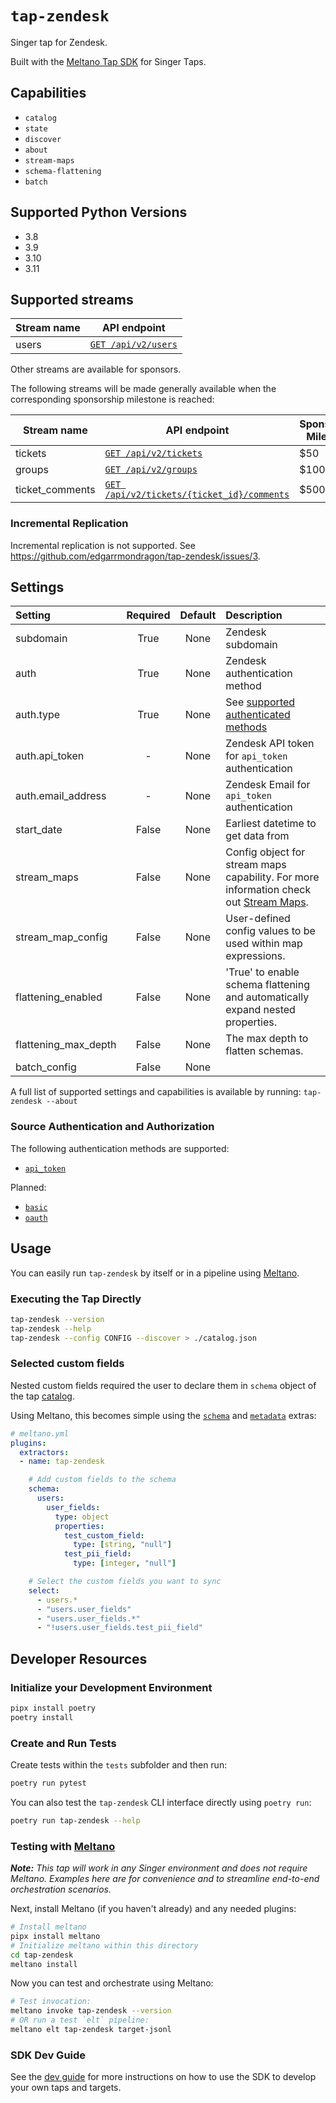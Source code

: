 # `tap-zendesk`

Singer tap for Zendesk.

Built with the [Meltano Tap SDK](https://sdk.meltano.com) for Singer Taps.

## Capabilities

* `catalog`
* `state`
* `discover`
* `about`
* `stream-maps`
* `schema-flattening`
* `batch`

## Supported Python Versions

* 3.8
* 3.9
* 3.10
* 3.11

## Supported streams

| Stream name | API endpoint                          |
| ----------- | ------------------------------------- |
| users       | [`GET /api/v2/users`][api-list-users] |

Other streams are available for sponsors.

The following streams will be made generally available when the corresponding sponsorship milestone is reached:

| Stream name     | API endpoint                                                           | Sponsorship Milestone |
| --------------- | ---------------------------------------------------------------------- | --------------------- |
| tickets         | [`GET /api/v2/tickets`][api-list-tickets]                              | $50                   |
| groups          | [`GET /api/v2/groups`][api-list-groups]                                | $100                  |
| ticket_comments | [`GET /api/v2/tickets/{ticket_id}/comments`][api-list-ticket-comments] | $500                  |

### Incremental Replication

Incremental replication is not supported. See https://github.com/edgarrmondragon/tap-zendesk/issues/3.

## Settings

| Setting              | Required | Default | Description                                                                                                                                 |
| :------------------- | :------: | :-----: | :------------------------------------------------------------------------------------------------------------------------------------------ |
| subdomain            |   True   |  None   | Zendesk subdomain                                                                                                                           |
| auth                 |   True   |  None   | Zendesk authentication method                                                                                                               |
| auth.type            |   True   |  None   | See [supported authenticated methods](#source-authentication-and-authorization)                                                             |
| auth.api_token       |    -     |  None   | Zendesk API token for `api_token` authentication                                                                                            |
| auth.email_address   |    -     |  None   | Zendesk Email for `api_token` authentication                                                                                                |
| start_date           |  False   |  None   | Earliest datetime to get data from                                                                                                          |
| stream_maps          |  False   |  None   | Config object for stream maps capability. For more information check out [Stream Maps](https://sdk.meltano.com/en/latest/stream_maps.html). |
| stream_map_config    |  False   |  None   | User-defined config values to be used within map expressions.                                                                               |
| flattening_enabled   |  False   |  None   | 'True' to enable schema flattening and automatically expand nested properties.                                                              |
| flattening_max_depth |  False   |  None   | The max depth to flatten schemas.                                                                                                           |
| batch_config         |  False   |  None   |                                                                                                                                             |

A full list of supported settings and capabilities is available by running: `tap-zendesk --about`

### Source Authentication and Authorization

The following authentication methods are supported:

* [`api_token`](https://developer.zendesk.com/api-reference/introduction/security-and-auth/#api-token)

Planned:

* [`basic`](https://developer.zendesk.com/api-reference/introduction/security-and-auth/#basic-authentication)
* [`oauth`](https://developer.zendesk.com/api-reference/introduction/security-and-auth/#oauth-access-token)

## Usage

You can easily run `tap-zendesk` by itself or in a pipeline using [Meltano](https://meltano.com/).

### Executing the Tap Directly

```bash
tap-zendesk --version
tap-zendesk --help
tap-zendesk --config CONFIG --discover > ./catalog.json
```

### Selected custom fields

Nested custom fields required the user to declare them in `schema` object of the tap [catalog](https://github.com/singer-io/getting-started/blob/master/docs/DISCOVERY_MODE.md#the-catalog).

Using Meltano, this becomes simple using the [`schema`](https://docs.meltano.com/concepts/plugins#schema-extra) and [`metadata`](https://docs.meltano.com/concepts/plugins/#metadata-extra) extras:

```yaml
# meltano.yml
plugins:
  extractors:
  - name: tap-zendesk

    # Add custom fields to the schema
    schema:
      users:
        user_fields:
          type: object
          properties:
            test_custom_field:
              type: [string, "null"]
            test_pii_field:
              type: [integer, "null"]

    # Select the custom fields you want to sync
    select:
      - users.*
      - "users.user_fields"
      - "users.user_fields.*"
      - "!users.user_fields.test_pii_field"
```

## Developer Resources

### Initialize your Development Environment

```bash
pipx install poetry
poetry install
```

### Create and Run Tests

Create tests within the `tests` subfolder and then run:

```bash
poetry run pytest
```

You can also test the `tap-zendesk` CLI interface directly using `poetry run`:

```bash
poetry run tap-zendesk --help
```

### Testing with [Meltano](https://www.meltano.com)

_**Note:** This tap will work in any Singer environment and does not require Meltano.
Examples here are for convenience and to streamline end-to-end orchestration scenarios._

Next, install Meltano (if you haven't already) and any needed plugins:

```bash
# Install meltano
pipx install meltano
# Initialize meltano within this directory
cd tap-zendesk
meltano install
```

Now you can test and orchestrate using Meltano:

```bash
# Test invocation:
meltano invoke tap-zendesk --version
# OR run a test `elt` pipeline:
meltano elt tap-zendesk target-jsonl
```

### SDK Dev Guide

See the [dev guide](https://sdk.meltano.com/en/latest/dev_guide.html) for more instructions on how to use the SDK to
develop your own taps and targets.

[api-list-users]: https://developer.zendesk.com/api-reference/ticketing/users/users/#list-users
[api-list-tickets]: https://developer.zendesk.com/api-reference/ticketing/tickets/tickets/#list-tickets
[api-list-groups]: https://developer.zendesk.com/api-reference/ticketing/groups/groups/#list-groups
[api-list-ticket-comments]: https://developer.zendesk.com/api-reference/ticketing/tickets/ticket_comments/#list-comments
